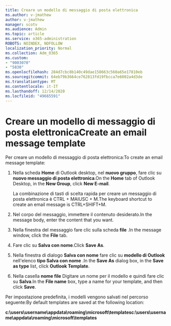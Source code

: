 ```yaml
---
title: Creare un modello di messaggio di posta elettronica
ms.author: v-jmathew
author: v-jmathew
manager: scotv
ms.audience: Admin
ms.topic: article
ms.service: o365-administration
ROBOTS: NOINDEX, NOFOLLOW
localization_priority: Normal
ms.collection: Adm_O365
ms.custom:
- "9003070"
- "5830"
ms.openlocfilehash: 284d7cbc8b140c49dae158663c560a65e17810eb
ms.sourcegitcommit: 64eb79b3664ce762813fd19fbcca7e6002a4d3de
ms.translationtype: MT
ms.contentlocale: it-IT
ms.lasthandoff: 12/14/2020
ms.locfileid: "49665591"
---
```

# <a name="create-an-email-message-template"></a><span data-ttu-id="8f044-102">Creare un modello di messaggio di posta elettronica</span><span class="sxs-lookup"><span data-stu-id="8f044-102">Create an email message template</span></span>

<span data-ttu-id="8f044-103">Per creare un modello di messaggio di posta elettronica:</span><span class="sxs-lookup"><span data-stu-id="8f044-103">To create an email message template:</span></span>

1. <span data-ttu-id="8f044-104">Nella scheda **Home** di Outlook desktop, nel **nuovo gruppo**, fare clic su **nuovo messaggio di posta elettronica**.</span><span class="sxs-lookup"><span data-stu-id="8f044-104">On the **Home** tab of Outlook Desktop, in the **New Group**, click **New E-mail**.</span></span>

    <span data-ttu-id="8f044-105">La combinazione di tasti di scelta rapida per creare un messaggio di posta elettronica è CTRL + MAIUSC + M.</span><span class="sxs-lookup"><span data-stu-id="8f044-105">The keyboard shortcut to create an email message is CTRL+SHIFT+M.</span></span>

2. <span data-ttu-id="8f044-106">Nel corpo del messaggio, immettere il contenuto desiderato.</span><span class="sxs-lookup"><span data-stu-id="8f044-106">In the message body, enter the content that you want.</span></span>
3. <span data-ttu-id="8f044-107">Nella finestra del messaggio fare clic sulla scheda **file** .</span><span class="sxs-lookup"><span data-stu-id="8f044-107">In the message window, click the **File** tab.</span></span>
4. <span data-ttu-id="8f044-108">Fare clic su **Salva con nome**.</span><span class="sxs-lookup"><span data-stu-id="8f044-108">Click **Save As**.</span></span>
5. <span data-ttu-id="8f044-109">Nella finestra di dialogo **Salva con nome** fare clic su **modello di Outlook** nell'elenco **tipo Salva con nome** .</span><span class="sxs-lookup"><span data-stu-id="8f044-109">In the **Save As** dialog box, in the **Save as type** list, click **Outlook Template**.</span></span>
6. <span data-ttu-id="8f044-110">Nella casella **nome file** Digitare un nome per il modello e quindi fare clic su **Salva**.</span><span class="sxs-lookup"><span data-stu-id="8f044-110">In the **File name** box, type a name for your template, and then click **Save**.</span></span>

<span data-ttu-id="8f044-111">Per impostazione predefinita, i modelli vengono salvati nel percorso seguente:</span><span class="sxs-lookup"><span data-stu-id="8f044-111">By default templates are saved at the following location:</span></span>

<span data-ttu-id="8f044-112">**c:\users\username\appdata\roaming\microsoft\templates**</span><span class="sxs-lookup"><span data-stu-id="8f044-112">**c:\users\username\appdata\roaming\microsoft\templates**</span></span>
